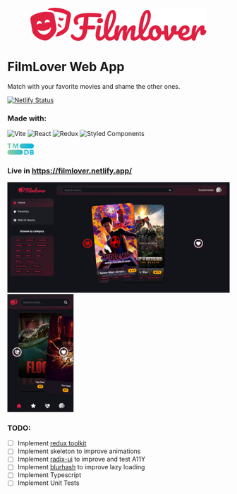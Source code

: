 <p align="center">
  <a href="https://filmlover.netlify.app/" target="_blank">
    <img alt="Logo" src="./src/assets/logo_h.svg" width="400" />
  </a>
</p>

# FilmLover Web App  
Match with your favorite movies and shame the other ones.  

[![Netlify Status](https://api.netlify.com/api/v1/badges/b5ff445a-8eff-45a0-8383-c069e0c9d1f8/deploy-status)](https://app.netlify.com/sites/filmlover/deploys)  

### Made with:

![Vite](https://img.shields.io/badge/vite-%23646CFF.svg?style=for-the-badge&logo=vite&logoColor=white) ![React](https://img.shields.io/badge/react-%2320232a.svg?style=for-the-badge&logo=react&logoColor=%2361DAFB) ![Redux](https://img.shields.io/badge/redux-%23593d88.svg?style=for-the-badge&logo=redux&logoColor=white) ![Styled Components](https://img.shields.io/badge/styled--components-DB7093?style=for-the-badge&logo=styled-components&logoColor=white)

<img alt="Logo" src="./src/assets/tmdb.svg" width="60" />

### Live in https://filmlover.netlify.app/  
<p align="left">
  <img alt="Logo" src="./src/assets/home-desktop.png" width="550" />
  <img alt="Logo" src="./src/assets/home-mobile.png" width="150" />
</p>


### TODO:  

- [ ] Implement [redux toolkit](https://redux-toolkit.js.org/)
- [ ] Implement skeleton to improve animations
- [ ] Implement [radix-ui](https://www.radix-ui.com/primitives/docs/overview/introduction) to improve and test A11Y
- [ ] Implement [blurhash](https://blurha.sh/) to improve lazy loading
- [ ] Implement Typescript
- [ ] Implement Unit Tests